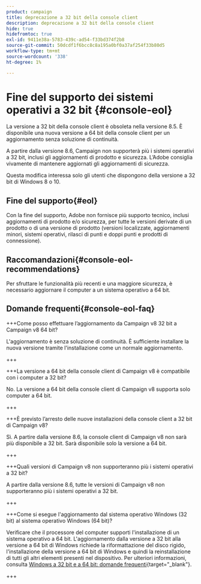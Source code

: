 ```yaml
---
product: campaign
title: deprecazione a 32 bit della console client
description: deprecazione a 32 bit della console client
hide: true
hidefromtoc: true
exl-id: 9411e38a-5783-439c-ad54-f33bd374f2b8
source-git-commit: 50dcdf1f6bcc8c8a195a0bf0a37af254f33b80d5
workflow-type: tm+mt
source-wordcount: '338'
ht-degree: 1%

---
```


# Fine del supporto dei sistemi operativi a 32 bit {#console-eol}

La versione a 32 bit della console client è obsoleta nella versione 8.5. È disponibile una nuova versione a 64 bit della console client per un aggiornamento senza soluzione di continuità.

A partire dalla versione 8.6, Campaign non supporterà più i sistemi operativi a 32 bit, inclusi gli aggiornamenti di prodotto e sicurezza. L’Adobe consiglia vivamente di mantenere aggiornati gli aggiornamenti di sicurezza.

Questa modifica interessa solo gli utenti che dispongono della versione a 32 bit di Windows 8 o 10.

## Fine del supporto{#eol}

Con la fine del supporto, Adobe non fornisce più supporto tecnico, inclusi aggiornamenti di prodotto e/o sicurezza, per tutte le versioni derivate di un prodotto o di una versione di prodotto (versioni localizzate, aggiornamenti minori, sistemi operativi, rilasci di punti e doppi punti e prodotti di connessione).

## Raccomandazioni{#console-eol-recommendations}

Per sfruttare le funzionalità più recenti e una maggiore sicurezza, è necessario aggiornare il computer a un sistema operativo a 64 bit.

## Domande frequenti{#console-eol-faq}

+++Come posso effettuare l’aggiornamento da Campaign v8 32 bit a Campaign v8 64 bit?

L&#39;aggiornamento è senza soluzione di continuità. È sufficiente installare la nuova versione tramite l&#39;installazione come un normale aggiornamento.

+++

+++La versione a 64 bit della console client di Campaign v8 è compatibile con i computer a 32 bit?

No. La versione a 64 bit della console client di Campaign v8 supporta solo computer a 64 bit.

+++

+++È previsto l’arresto delle nuove installazioni della console client a 32 bit di Campaign v8?

Sì. A partire dalla versione 8.6, la console client di Campaign v8 non sarà più disponibile a 32 bit. Sarà disponibile solo la versione a 64 bit.

+++

+++Quali versioni di Campaign v8 non supporteranno più i sistemi operativi a 32 bit?

A partire dalla versione 8.6, tutte le versioni di Campaign v8 non supporteranno più i sistemi operativi a 32 bit.

+++

+++Come si esegue l&#39;aggiornamento dal sistema operativo Windows (32 bit) al sistema operativo Windows (64 bit)?

Verificare che il processore del computer supporti l&#39;installazione di un sistema operativo a 64 bit. L&#39;aggiornamento dalla versione a 32 bit alla versione a 64 bit di Windows richiede la riformattazione del disco rigido, l&#39;installazione della versione a 64 bit di Windows e quindi la reinstallazione di tutti gli altri elementi presenti nel dispositivo. Per ulteriori informazioni, consulta [Windows a 32 bit e a 64 bit: domande frequenti](https://support.microsoft.com/en-us/windows/32-bit-and-64-bit-windows-frequently-asked-questions-c6ca9541-8dce-4d48-0415-94a3faa2e13d){target="_blank"}.

+++

<!--
+++ How do I check if I am on a 32-bit computer or 64-bit?

**WINDOWS 10 AND WINDOWS 8.1**

1. Click the **Start** button, then select **Settings** > **System** > **About**.
1. Under **Device specifications**, see **System type**.

**WINDOWS 7**
1. Select the **Start** button, right-click **Computer** and select **Properties**.
1. Under **System**, see the system type.

For more information, see [32-bit and 64-bit Windows: Frequently asked questions](https://support.microsoft.com/en-us/windows/32-bit-and-64-bit-windows-frequently-asked-questions-c6ca9541-8dce-4d48-0415-94a3faa2e13d){target="_blank"}.

+++
-->

